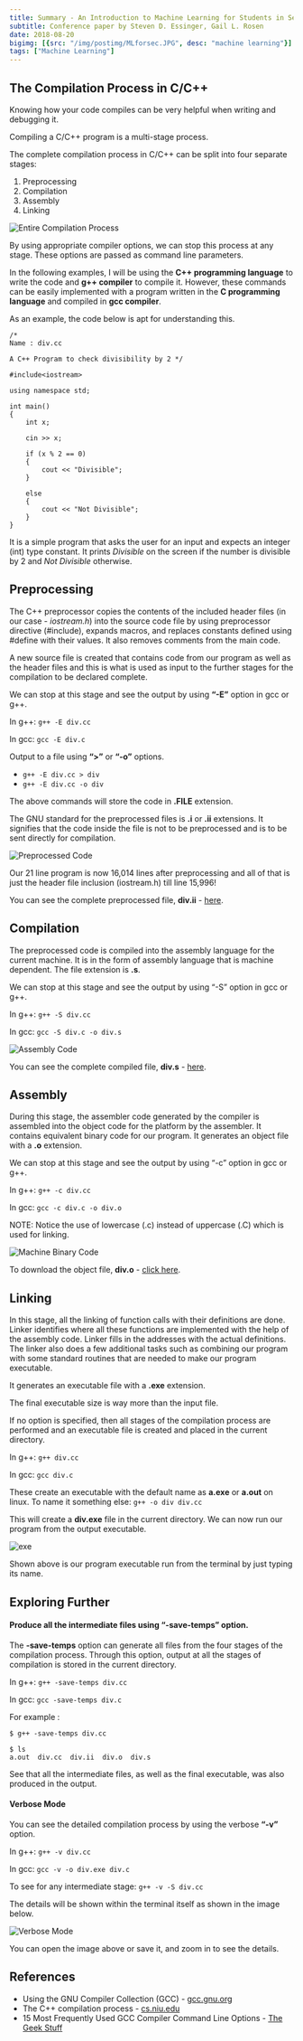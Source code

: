 ```yaml
---
title: Summary - An Introduction to Machine Learning for Students in Secondary Education
subtitle: Conference paper by Steven D. Essinger, Gail L. Rosen
date: 2018-08-20
bigimg: [{src: "/img/postimg/MLforsec.JPG", desc: "machine learning"}]
tags: ["Machine Learning"]
---
```

## The Compilation Process in C/C++

Knowing how your code compiles can be very helpful when writing and debugging it.

Compiling a C/C++ program is a multi-stage process.

The complete compilation process in C/C++ can be split into four separate stages:  

  1. Preprocessing
  2. Compilation
  3. Assembly
  4. Linking

![Entire Compilation Process](/img/compilation.png)

By using appropriate compiler options, we can stop this process at any stage. These options are passed as command line parameters.

In the following examples, I will be using the **C++ programming language** to write the code and **g++ compiler** to compile it. However, these commands can be easily implemented with a program written in the **C programming language** and compiled in **gcc compiler**.

As an example, the code below is apt for understanding this.

```
/*
Name : div.cc

A C++ Program to check divisibility by 2 */

#include<iostream>

using namespace std;

int main()
{
    int x;

    cin >> x;

    if (x % 2 == 0)
    {
        cout << "Divisible";
    }

    else
    {
        cout << "Not Divisible";
    }
}
```
It is a simple program that asks the user for an input and expects an integer (int) type constant. It prints _Divisible_ on the screen if the number is divisible by 2 and _Not Divisible_ otherwise.

## Preprocessing
The C++ preprocessor copies the contents of the included header files (in our case - _iostream.h_) into the source code file by using preprocessor directive (#include), expands macros, and replaces constants defined using #define with their values. It also removes comments from the main code.

A new source file is created that contains code from our program as well as the header files and this is what is used as input to the further stages for the compilation to be declared complete.

We can stop at this stage and see the output by using **“-E”** option in gcc or g++.

In g++:
`g++ -E div.cc`

In gcc:
`gcc -E div.c`

Output to a file using **“>”** or **“-o”** options.

  - `g++ -E div.cc > div`
  - `g++ -E div.cc -o div`

The above commands will store the code in **.FILE** extension.

The GNU standard for the preprocessed files is **.i** or **.ii** extensions. It signifies that the code inside the file is not to be preprocessed and is to be sent directly for compilation.

![Preprocessed Code](/img/preprocess.JPG)

Our 21 line program is now 16,014 lines after preprocessing and all of that is just the header file inclusion (iostream.h) till line 15,996!

You can see the complete preprocessed file, **div.ii** - [here](/res/div.ii).

## Compilation
The preprocessed code is compiled into the assembly language for the current machine. It is in the form of assembly language that is machine dependent. The file extension is **.s**.

We can stop at this stage and see the output by using “-S” option in gcc or g++.

In g++:
`g++ -S div.cc`

In gcc:
`gcc -S div.c -o div.s`

![Assembly Code](/img/assembly.JPG)

You can see the complete compiled file, **div.s** - [here](/res/div.s).

## Assembly
During this stage, the assembler code generated by the compiler is assembled into the object code for the platform by the assembler. It contains equivalent binary code for our program. It generates an object file with a **.o** extension.

We can stop at this stage and see the output by using “-c” option in gcc or g++.

In g++:
`g++ -c div.cc`

In gcc:
`gcc -c div.c -o div.o`

NOTE: Notice the use of lowercase (.c) instead of uppercase (.C) which is used for linking.

![Machine Binary Code](/img/machinecode.JPG)

To download the object file, **div.o** - [click here](/res/div.o).

## Linking
In this stage, all the linking of function calls with their definitions are done. Linker identifies where all these functions are implemented with the help of the assembly code. Linker fills in the addresses with the actual definitions. The linker also does a few additional tasks such as combining our program with some standard routines that are needed to make our program executable.

It generates an executable file with a **.exe** extension.

The final executable size is way more than the input file.

If no option is specified, then all stages of the compilation process are performed and an executable file is created and placed in the current directory.

In g++:
`g++ div.cc`

In gcc:
`gcc div.c`

These create an executable with the default name as **a.exe** or **a.out** on linux. To name it something else:
`g++ -o div div.cc`

This will create a **div.exe** file in the current directory. We can now run our program from the output executable.

![exe](/img/exe.JPG)

Shown above is our program executable run from the terminal by just typing its name.

## Exploring Further

#### Produce all the intermediate files using **“-save-temps”** option.

The **-save-temps** option can generate all files from the four stages of the compilation process. Through this option, output at all the stages of compilation is stored in the current directory.

In g++:
`g++ -save-temps div.cc`

In gcc:
`gcc -save-temps div.c`


For example :

```
$ g++ -save-temps div.cc

$ ls
a.out  div.cc  div.ii  div.o  div.s
```
See that all the intermediate files, as well as the final executable, was also produced in the output.

#### Verbose Mode
You can see the detailed compilation process by using the verbose **“-v”** option.

In g++:
`g++ -v div.cc`

In gcc:
`gcc -v -o div.exe div.c`

To see for any intermediate stage:
`g++ -v -S div.cc`

The details will be shown within the terminal itself as shown in the image below.

![Verbose Mode](/img/verbose.JPG)

You can open the image above or save it, and zoom in to see the details.

## References
 - Using the GNU Compiler Collection (GCC) - [gcc.gnu.org](https://gcc.gnu.org/onlinedocs/gcc/Overall-Options.html)
 - The C++ compilation process - [cs.niu.edu](http://faculty.cs.niu.edu/~mcmahon/CS241/Notes/compile.html)
 - 15 Most Frequently Used GCC Compiler Command Line Options - [The Geek Stuff](https://www.thegeekstuff.com/2012/10/gcc-compiler-options/)
